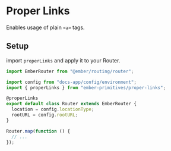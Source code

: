 # Proper Links

Enables usage of plain `<a>` tags.

## Setup

import `properLinks` and apply it to your Router.

```js
import EmberRouter from "@ember/routing/router";

import config from "docs-app/config/environment";
import { properLinks } from "ember-primitives/proper-links";

@properLinks
export default class Router extends EmberRouter {
  location = config.locationType;
  rootURL = config.rootURL;
}

Router.map(function () {
  // ...
});
```
